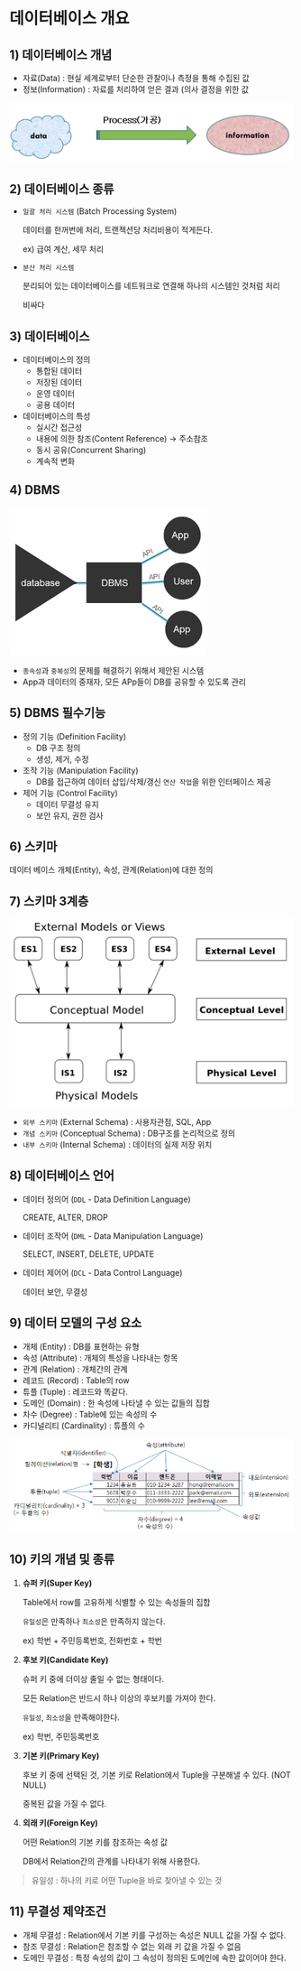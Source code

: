 # 데이터베이스 개요

## 1) 데이터베이스 개념

- 자료(Data) : 현실 세계로부터 단순한 관찰이나 측정을 통해 수집된 값
- 정보(Information) : 자료를 처리하여 얻은 결과 (의사 결정을 위한 값

![](Untitled-4fabd962-85ff-46fb-9f73-19a31d3f6dd1.png)

## 2) 데이터베이스 종류

- `일괄 처리 시스템` (Batch Processing System)

  데이터를 한꺼번에 처리, 트랜젝션당 처리비용이 적게든다.

  ex) 급여 계산, 세무 처리

- `분산 처리 시스템`

  분리되어 있는 데이터베이스를 네트워크로 연결해 하나의 시스템인 것처럼 처리

  비싸다

## 3) 데이터베이스

- 데이터베이스의 정의
  - 통합된 데이터
  - 저장된 데이터
  - 운영 데이터
  - 공용 데이터
- 데이터베이스의 특성
  - 실시간 접근성
  - 내용에 의한 참조(Content Reference) → 주소참조
  - 동시 공유(Concurrent Sharing)
  - 계속적 변화

## 4) DBMS

![](Untitled-310771db-3a9e-42af-b2c2-49dd69cbc165.png)

- `종속성`과 `중복성`의 문제를 해결하기 위해서 제안된 시스템
- App과 데이터의 중재자, 모든 APp들이 DB를 공유할 수 있도록 관리

## 5) DBMS 필수기능

- 정의 기능 (Definition Facility)
  - DB 구조 정의
  - 생성, 제거, 수정
- 조작 기능 (Manipulation Facility)
  - DB를 접근하여 데이터 삽입/삭제/갱신 `연산 작업`을 위한 인터페이스 제공
- 제어 기능 (Control Facility)
  - 데이터 무결성 유지
  - 보안 유지, 권한 검사

## 6) 스키마

데이터 베이스 개체(Entity), 속성, 관계(Relation)에 대한 정의

## 7) 스키마 3계층

![](Untitled-a78fff06-2e80-49a0-a7f0-c16f2110bcd8.png)

- `외부 스키마` (External Schema) : 사용자관점, SQL, App
- `개념 스키마` (Conceptual Schema) : DB구조를 논리적으로 정의
- `내부 스키마` (Internal Schema) : 데이터의 실제 저장 위치

## 8) 데이터베이스 언어

- 데이터 정의어 (`DDL` - Data Definition Language)

  CREATE, ALTER, DROP

- 데이터 조작어 (`DML` - Data Manipulation Language)

  SELECT, INSERT, DELETE, UPDATE

- 데이터 제어어 (`DCL` - Data Control Language)

  데이터 보안, 무결성

## 9) 데이터 모델의 구성 요소

- 개체 (Entity) : DB를 표현하는 유형
- 속성 (Attribute) : 개체의 특성을 나타내는 항목
- 관계 (Relation) : 개체간의 관계
- 레코드 (Record) : Table의 row
- 튜플 (Tuple) : 레코드와 똑같다.
- 도메인 (Domain) : 한 속성에 나타낼 수 있는 값들의 집합
- 차수 (Degree) : Table에 있는 속성의 수
- 카디널리티 (Cardinality) : 튜플의 수

![](Untitled-18d43aa7-29f4-436b-84f9-d20a17aa78b6.png)

## 10) 키의 개념 및 종류

1. **슈퍼 키(Super Key)**

    Table에서 row를 고유하게 식별할 수 있는 속성들의 집합

    `유일성`은 만족하나 `최소성`은 만족하지 않는다.

    ex) 학번 + 주민등록번호, 전화번호 + 학번

2. **후보 키(Candidate Key)**

    슈퍼 키 중에 더이상 줄일 수 없는 형태이다. 

    모든 Relation은 반드시 하나 이상의 후보키를 가져야 한다.

    `유일성`, `최소성`을 만족해야한다.

    ex) 학번, 주민등록번호 

3. **기본 키(Primary Key)**

    후보 키 중에 선택된 것, 기본 키로 Relation에서 Tuple을 구분해낼 수 있다. (NOT NULL)

    중복된 값을 가질 수 없다.

4. **외래 키(Foreign Key)**

    어떤 Relation의 기본 키를 참조하는 속성 값

    DB에서 Relation간의 관계를 나타내기 위해 사용한다.

> 유일성 : 하나의 키로 어떤 Tuple을 바로 찾아낼 수 있는 것

## 11) 무결성 제약조건

- 개체 무결성 : Relation에서 기본 키를 구성하는 속성은 NULL 값을 가질 수 없다.
- 참조 무결성 : Relation은 참조할 수 없는 외래 키 값을 가질 수 없음
- 도메인 무결성 : 특정 속성의 값이 그 속성이 정의된 도메인에 속한 값이어야 한다.
